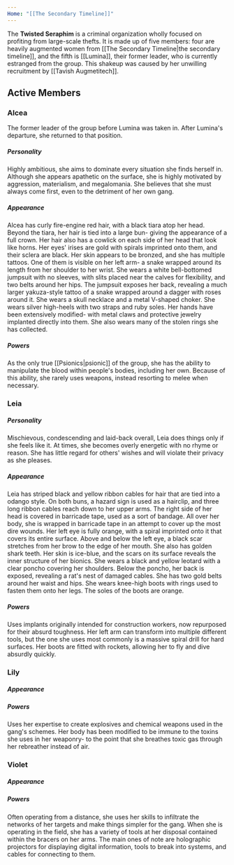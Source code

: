 ```yaml
---
Home: "[[The Secondary Timeline]]"
---
```

The **Twisted Seraphim** is a criminal organization wholly focused on profiting from large-scale thefts. It is made up of five members: four are heavily augmented women from [[The Secondary Timeline|the secondary timeline]], and the fifth is [[Lumina]], their former leader, who is currently estranged from the group.
This shakeup was caused by her unwilling recruitment by [[Tavish Augmetitech]].

## Active Members
### Alcea
The former leader of the group before Lumina was taken in. After Lumina's departure, she returned to that position.
##### Personality
Highly ambitious, she aims to dominate every situation she finds herself in. Although she appears apathetic on the surface, she is highly motivated by aggression, materialism, and megalomania. She believes that she must always come first, even to the detriment of her own gang. 
##### Appearance
Alcea has curly fire-engine red hair, with a black tiara atop her head. Beyond the tiara, her hair is tied into a large bun- giving the appearance of a full crown. Her hair also has a cowlick on each side of her head that look like horns. Her eyes' irises are gold with spirals imprinted onto them, and their sclera are black. Her skin appears to be bronzed, and she has multiple tattoos. One of them is visible on her left arm- a snake wrapped around its length from her shoulder to her wrist. She wears a white bell-bottomed jumpsuit with no sleeves, with slits placed near the calves for flexibility, and two belts around her hips. The jumpsuit exposes her back, revealing a much larger yakuza-style tattoo of a snake wrapped around a dagger with roses around it. She wears a skull necklace and a metal V-shaped choker. She wears silver high-heels with two straps and ruby soles. Her hands have been extensively modified- with metal claws and protective jewelry implanted directly into them. She also wears many of the stolen rings she has collected.
##### Powers
As the only true [[Psionics|psionic]] of the group, she has the ability to manipulate the blood within people's bodies, including her own. Because of this ability, she rarely uses weapons, instead resorting to melee when necessary.
### Leia

##### Personality
Mischievous, condescending and laid-back overall, Leia does things only if she feels like it. At times, she becomes overly energetic with no rhyme or reason. She has little regard for others' wishes and will violate their privacy as she pleases.
##### Appearance
Leia has striped black and yellow ribbon cables for hair that are tied into a odango style. On both buns, a hazard sign is used as a hairclip, and three long ribbon cables reach down to her upper arms. The right side of her head is covered in barricade tape, used as a sort of bandage. All over her body, she is wrapped in barricade tape in an attempt to cover up the most dire wounds.  Her left eye is fully orange, with a spiral imprinted onto it that covers its entire surface. Above and below the left eye, a black scar stretches from her brow to the edge of her mouth. She also has golden shark teeth. Her skin is ice-blue, and the scars on its surface reveals the inner structure of her bionics. She wears a black and yellow leotard with a clear poncho covering her shoulders. Below the poncho, her back is exposed, revealing a rat's nest of damaged cables. She has two gold belts around her waist and hips. She wears knee-high boots with rings used to fasten them onto her legs. The soles of the boots are orange. 
##### Powers
Uses implants originally intended for construction workers, now repurposed for their absurd toughness. Her left arm can transform into multiple different tools, but the one she uses most commonly is a massive spiral drill for hard surfaces. Her boots are fitted with rockets, allowing her to fly and dive absurdly quickly.
### Lily

##### Appearance 
##### Powers
Uses her expertise to create explosives and chemical weapons used in the gang's schemes. Her body has been modified to be immune to the toxins she uses in her weaponry- to the point that she breathes toxic gas through her rebreather instead of air. 
### Violet 

##### Appearance
##### Powers
Often operating from a distance, she uses her skills to infiltrate the networks of her targets and make things simpler for the gang. When she is operating in the field, she has a variety of tools at her disposal contained within the bracers on her arms. The main ones of note are holographic projectors for displaying digital information, tools to break into systems, and cables for connecting to them.